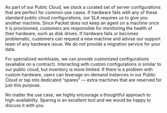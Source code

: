<!-- <meta>
{
    "title":"Sparing",
    "description":"Learn more about sparing.",
    "tag":["Sparing"],
    "seo-title": "Sparing - Packet Developer Docs",
    "seo-description": "Learn more about sparing.",
    "og-title": "Sparing",
    "og-description": "Learn more about sparing."
}
</meta> -->

As part of our Public Cloud, we stock a curated set of server configurations that are perfect for common use cases. If hardware fails with any of these standard public cloud configurations, our SLA requires us to give you another machine. Since Packet does not keep an agent on a machine once it is provisioned, customers are responsible for monitoring the health of their hardware, such as disk drives. If hardware fails or becomes problematic, customers can request a new machine and advise our support team of any hardware issue. We do not provide a migration service for your data.

For specialized workloads, we can provide customized configurations (available on a contract). Interacting with custom configurations is similar to our public cloud, but inventory is more limited. If there is a problem with custom hardware, users can leverage on-demand instances in our Public Cloud or tap into dedicated “spares” — extra machines that are reserved for just this purpose.

No matter the use case, we highly encourage a thoughtful approach to high-availability. Sparing is an excellent tool and we would be happy to discuss it with you.

